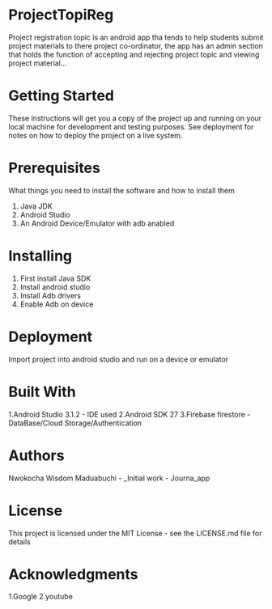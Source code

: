 # ProjectTopiReg
Project registration topic is an android app tha tends to help students submit project materials to there project co-ordinator,
the app has an admin section that holds the function of accepting and rejecting project topic and viewing project material...
# Getting Started
These instructions will get you a copy of the project up and running on your local machine for development and testing purposes. See deployment for notes on how to deploy the project on a live system.

# Prerequisites
What things you need to install the software and how to install them

1. Java JDK
2. Android Studio
3. An Android Device/Emulator with adb anabled
# Installing
1. First install Java SDK
2. Install android studio 
3. Install Adb drivers
4. Enable Adb on device
# Deployment
Import project into android studio and run on a device or emulator

# Built With
1.Android Studio  3.1.2 - IDE used
2.Android SDK 27
3.Firebase firestore - DataBase/Cloud Storage/Authentication
# Authors
Nwokocha Wisdom Maduabuchi - _Initial work - Journa_app
# License
This project is licensed under the MIT License - see the LICENSE.md file for details

# Acknowledgments
1.Google
2.youtube
